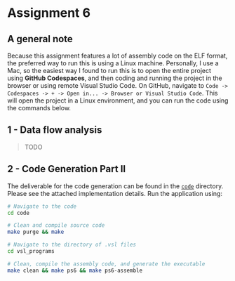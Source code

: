 # Assignment 6

## A general note

Because this assignment features a lot of assembly code on the ELF format, the preferred way to run this is using a Linux machine. Personally, I use a Mac, so the easiest way I found to run this is to open the entire project using **GitHub Codespaces**, and then coding and running the project in the browser or using remote Visual Studio Code. On GitHub, navigate to `Code -> Codespaces -> + -> Open in... -> Browser or Visual Studio Code`. This will open the project in a Linux environment, and you can run the code using the commands below.

## 1 - Data flow analysis

> TODO

## 2 - Code Generation Part II

The deliverable for the code generation can be found in the [`code`](./code/) directory. Please see the attached implementation details. Run the application using:

```sh
# Navigate to the code
cd code

# Clean and compile source code
make purge && make

# Navigate to the directory of .vsl files
cd vsl_programs

# Clean, compile the assembly code, and generate the executable
make clean && make ps6 && make ps6-assemble
```
